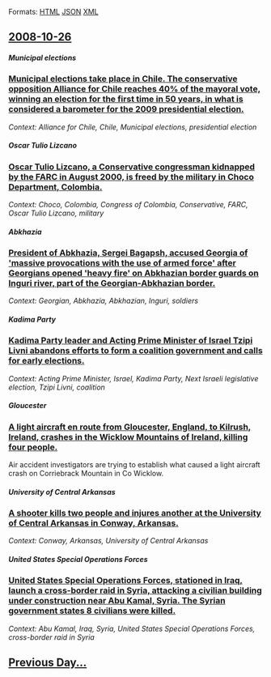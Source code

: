 
Formats: [HTML](2008/10/26/index.html)  [JSON](2008/10/26/index.json)  [XML](2008/10/26/index.xml)  

## [2008-10-26](/news/2008/10/26/index.md)

##### Municipal elections
### [ Municipal elections take place in Chile. The conservative opposition Alliance for Chile reaches 40% of the mayoral vote, winning an election for the first time in 50 years, in what is considered a barometer for the 2009 presidential election. ](/news/2008/10/26/municipal-elections-take-place-in-chile-the-conservative-opposition-alliance-for-chile-reaches-40-of-the-mayoral-vote-winning-an-electio.md)
_Context: Alliance for Chile, Chile, Municipal elections, presidential election_

##### Oscar Tulio Lizcano
### [ Oscar Tulio Lizcano, a Conservative congressman kidnapped by the FARC in August 2000, is freed by the military in Choco Department, Colombia. ](/news/2008/10/26/ascar-tulio-lizcano-a-conservative-congressman-kidnapped-by-the-farc-in-august-2000-is-freed-by-the-military-in-choca3-department-colom.md)
_Context: Choco, Colombia, Congress of Colombia, Conservative, FARC, Oscar Tulio Lizcano, military_

##### Abkhazia
### [ President of Abkhazia, Sergei Bagapsh, accused Georgia of 'massive provocations with the use of armed force' after Georgians opened 'heavy fire' on Abkhazian border guards on Inguri river, part of the Georgian-Abkhazian border. ](/news/2008/10/26/president-of-abkhazia-sergei-bagapsh-accused-georgia-of-massive-provocations-with-the-use-of-armed-force-after-georgians-opened-heavy.md)
_Context:  Georgian, Abkhazia, Abkhazian, Inguri, soldiers_

##### Kadima Party
### [ Kadima Party leader and Acting Prime Minister of Israel Tzipi Livni abandons efforts to form a coalition government and calls for early elections. ](/news/2008/10/26/kadima-party-leader-and-acting-prime-minister-of-israel-tzipi-livni-abandons-efforts-to-form-a-coalition-government-and-calls-for-early-ele.md)
_Context: Acting Prime Minister, Israel, Kadima Party, Next Israeli legislative election, Tzipi Livni, coalition_

##### Gloucester
### [ A light aircraft en route from Gloucester, England, to Kilrush, Ireland, crashes in the Wicklow Mountains of Ireland, killing four people. ](/news/2008/10/26/a-light-aircraft-en-route-from-gloucester-england-to-kilrush-ireland-crashes-in-the-wicklow-mountains-of-ireland-killing-four-people.md)
Air accident investigators are trying to establish what caused a light aircraft crash on Corriebrack Mountain in Co Wicklow.

##### University of Central Arkansas
### [ A shooter kills two people and injures another at the University of Central Arkansas in Conway, Arkansas. ](/news/2008/10/26/a-shooter-kills-two-people-and-injures-another-at-the-university-of-central-arkansas-in-conway-arkansas.md)
_Context: Conway, Arkansas, University of Central Arkansas_

##### United States Special Operations Forces
### [ United States Special Operations Forces, stationed in Iraq, launch a cross-border raid in Syria, attacking a civilian building under construction near Abu Kamal, Syria. The Syrian government states 8 civilians were killed. ](/news/2008/10/26/united-states-special-operations-forces-stationed-in-iraq-launch-a-cross-border-raid-in-syria-attacking-a-civilian-building-under-constr.md)
_Context: Abu Kamal, Iraq, Syria, United States Special Operations Forces, cross-border raid in Syria_

## [Previous Day...](/news/2008/10/25/index.md)

